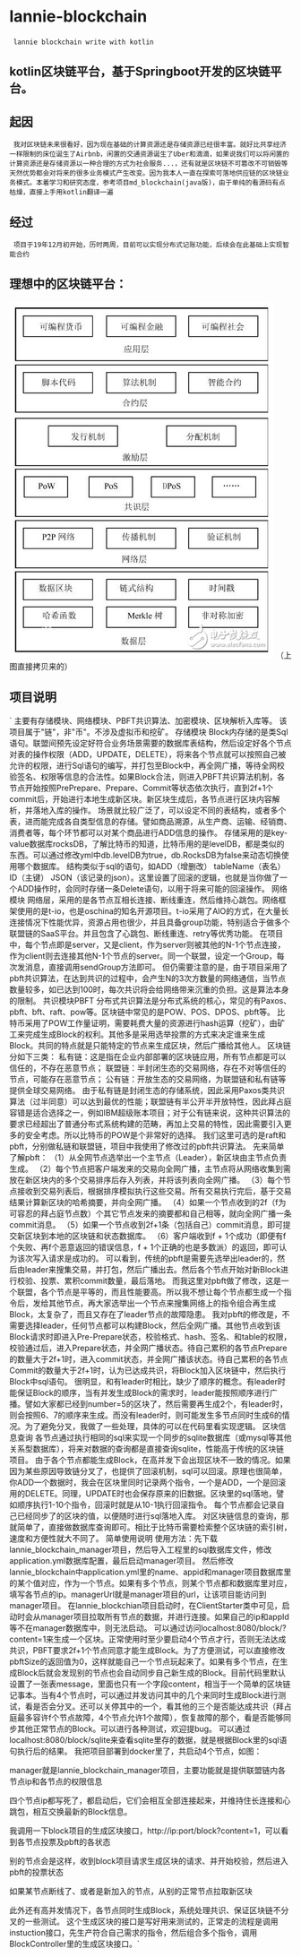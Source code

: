 # lannie-blockchain
` lannie blockchain write with kotlin`

## kotlin区块链平台，基于Springboot开发的区块链平台。

## 起因

` 我对区块链未来很看好，因为现在基础的计算资源还是存储资源已经很丰富。就好比共享经济一样限制的床位诞生了Airbnb，闲置的交通资源诞生了Uber和滴滴，如果说我们可以将闲置的计算资源还是存储资源以一种合理的方式为社会服务...，还有就是区块链不可篡改不可销毁等天然优势都会对将来的很多业务模式产生改变。因为我本人一直在探索可落地供应链的区块链业务模式。本着学习和研究态度，参考项目md_blockchain(java版)，由于单纯的看源码有点枯燥，直接上手用kotlin翻译一遍`
## 经过

` 项目于19年12月初开始，历时两周，目前可以实现分布式记账功能，后续会在此基础上实现智能合约`
## 理想中的区块链平台：
![image](https://github.com/sunqitao/lannie-blockchain/blob/master/img/blockchain.jpeg)
（上图直接拷贝来的）
## 项目说明

` 主要有存储模块、网络模块、PBFT共识算法、加密模块、区块解析入库等。
该项目属于"链"，非"币"。不涉及虚拟币和挖矿。
存储模块
Block内存储的是类Sql语句。联盟间预先设定好符合业务场景需要的数据库表结构，然后设定好各个节点对表的操作权限（ADD，UPDATE，DELETE），将来各个节点就可以按照自己被允许的权限，进行Sql语句的编写，并打包至Block中，再全网广播，等待全网校验签名、权限等信息的合法性。如果Block合法，则进入PBFT共识算法机制，各节点开始按照PrePrepare、Prepare、Commit等状态依次执行，直到2f+1个commit后，开始进行本地生成新区块。新区块生成后，各节点进行区块内容解析，并落地入库的操作。
场景就比较广泛了，可以设定不同的表结构，或者多个表，进而能完成各自类型信息的存储。譬如商品溯源，从生产商、运输、经销商、消费者等，每个环节都可以对某个商品进行ADD信息的操作。
存储采用的是key-value数据库rocksDB，了解比特币的知道，比特币用的是levelDB，都是类似的东西。可以通过修改yml中db.levelDB为true，db.RocksDB为false来动态切换使用哪个数据库。
结构类似于sql的语句，如ADD（增删改） tableName（表名）ID（主键） JSON（该记录的json）。这里设置了回滚的逻辑，也就是当你做了一个ADD操作时，会同时存储一条Delete语句，以用于将来可能的回滚操作。
网络模块
网络层，采用的是各节点互相长连接、断线重连，然后维持心跳包。网络框架使用的是t-io，也是oschina的知名开源项目。t-io采用了AIO的方式，在大量长连接情况下性能优异，资源占用也很少，并且具备group功能，特别适合于做多个联盟链的SaaS平台。并且包含了心跳包、断线重连、retry等优秀功能。
在项目中，每个节点即是server，又是client，作为server则被其他的N-1个节点连接，作为client则去连接其他N-1个节点的server。同一个联盟，设定一个Group，每次发消息，直接调用sendGroup方法即可。
但仍需要注意的是，由于项目采用了pbft共识算法，在达到共识的过程中，会产生N的3次方数量的网络通信，当节点数量较多，如已达到100时，每次共识将会给网络带来沉重的负担。这是算法本身的限制。
共识模块PBFT
分布式共识算法是分布式系统的核心，常见的有Paxos、pbft、bft、raft、pow等。区块链中常见的是POW、POS、DPOS、pbft等。
比特币采用了POW工作量证明，需要耗费大量的资源进行hash运算（挖矿），由矿工来完成生成Block的权利。其他多是采用选举投票的方式来决定谁来生成Block。共同的特点就是只能特定的节点来生成区块，然后广播给其他人。
区块链分如下三类：
私有链：这是指在企业内部部署的区块链应用，所有节点都是可以信任的，不存在恶意节点；
联盟链：半封闭生态的交易网络，存在不对等信任的节点，可能存在恶意节点；
公有链：开放生态的交易网络，为联盟链和私有链等提供全球交易网络。
由于私有链是封闭生态的存储系统，因此采用Paxos类共识算法（过半同意）可以达到最优的性能；联盟链有半公开半开放特性，因此拜占庭容错是适合选择之一，例如IBM超级账本项目；对于公有链来说，这种共识算法的要求已经超出了普通分布式系统构建的范畴，再加上交易的特性，因此需要引入更多的安全考虑。所以比特币的POW是个非常好的选择。
我们这里可选的是raft和pbft，分别做私链和联盟链，项目中我使用了修改过的pbft共识算法。
先来简单了解pbft：
（1）从全网节点选举出一个主节点（Leader），新区块由主节点负责生成。
（2）每个节点把客户端发来的交易向全网广播，主节点将从网络收集到需放在新区块内的多个交易排序后存入列表，并将该列表向全网广播。
（3）每个节点接收到交易列表后，根据排序模拟执行这些交易。所有交易执行完后，基于交易结果计算新区块的哈希摘要，并向全网广播。
（4）如果一个节点收到的2f（f为可容忍的拜占庭节点数）个其它节点发来的摘要都和自己相等，就向全网广播一条commit消息。
（5）如果一个节点收到2f+1条（包括自己）commit消息，即可提交新区块到本地的区块链和状态数据库。
（6）客户端收到f + 1个成功（即便有f个失败、再f个恶意返回的错误信息，f + 1个正确的也是多数派）的返回，即可认为该次写入请求是成功的。
可以看到，传统的pbft是需要先选举出leader的，然后由leader来搜集交易，并打包，然后广播出去。然后各个节点开始对新Block进行校验、投票、累积commit数量，最后落地。
而我这里对pbft做了修改，这是一个联盟，各个节点是平等的，而且性能要高。所以我不想让每个节点都生成一个指令后，发给其他节点，再大家选举出一个节点来搜集网络上的指令组合再生成Block，太复杂了，而且又存在了leader节点的故障隐患。
我对pbft的修改是，不需要选择leader，任何节点都可以构建Block，然后全网广播。其他节点收到该Block请求时即进入Pre-Prepare状态，校验格式、hash、签名、和table的权限，校验通过后，进入Prepare状态，并全网广播状态。待自己累积的各节点Prepare的数量大于2f+1时，进入commit状态，并全网广播该状态。待自己累积的各节点Commit的数量大于2f+1时，认为已达成共识，将Block加入区块链中，然后执行Block中sql语句。
很明显，和有leader时相比，缺少了顺序的概念。有leader时能保证Block的顺序，当有并发生成Block的需求时，leader能按照顺序进行广播。譬如大家都已经到number=5的区块了，然后需要再生成2个，有leader时，则会按照6、7的顺序来生成。而没有leader时，则可能发生多节点同时生成6的情况。为了避免分叉，我做了一些处理，具体的可以在代码里看实现逻辑。
区块信息查询
各节点通过执行相同的sql来实现一个同步的sqlite数据库（或mysql等其他关系型数据库），将来对数据的查询都是直接查询sqlite，性能高于传统的区块链项目。
由于各个节点都能生成Block，在高并发下会出现区块不一致的情况。如果因为某些原因导致链分叉了，也提供了回滚机制，sql可以回滚。原理也很简单，你ADD一个数据时，我会在区块里同时记录两个指令，一个是ADD，一个是回滚用的DELETE。同理，UPDATE时也会保存原来的旧数据。区块里的sql落地，譬如顺序执行1-10个指令，回滚时就是从10-1执行回滚指令。
每个节点都会记录自己已经同步了的区块的值，以便随时进行sql落地入库。
对区块链信息的查询，那就简单了，直接做数据库查询即可。相比于比特币需要检索整个区块链的索引树，速度和方便性就大不同了。
简单使用说明
使用方法：先下载lannie_blockchain_manager项目，然后导入工程里的sql数据库文件，修改application.yml数据库配置，最后启动manager项目。
然后修改lannie_blockchain中application.yml里的name、appid和manager项目数据库里的某个值对应，作为一个节点。如果有多个节点，则某个节点都和数据库里对应，填写各节点的ip。managerUrl就是manager项目的url，让该项目能访问到manager项目。
在lannie_blockchian项目启动时，在ClientStarter类中可见，启动时会从manager项目拉取所有节点的数据，并进行连接。如果自己的ip和appId等不在manager数据库中，则无法启动。
可以通过访问localhost:8080/block/?content=1来生成一个区块。正常使用时至少要启动4个节点才行，否则无法达成共识，PBFT要求2f+1个节点同意才能生成Block。为了方便测试，可以直接修改pbftSize的返回值为0，这样就能自己一个节点玩起来了。如果有多个节点，在生成Block后就会发现别的节点也会自动同步自己新生成的Block。目前代码里默认设置了一张表message，里面也只有一个字段content，相当于一个简单的区块链记事本。当有4个节点时，可以通过并发访问其中的几个来同时生成Block进行测试，看是否会分叉。还可以关停其中的一个，看其他的三个是否能达成共识（拜占庭最多容许f个节点故障，4个节点允许1个故障），恢复故障的那个，看是否能够同步其他正常节点的Block。可以进行各种测试，欢迎提bug。
可以通过localhost:8080/block/sqlite来查看sqlite里存的数据，就是根据Block里的sql语句执行后的结果。
我把项目部署到docker里了，共启动4个节点，如图： 

manager就是lannie_blockchain_manager项目，主要功能就是提供联盟链内各节点ip和各节点的权限信息 

四个节点ip都写死了，都启动后，它们会相互全部连接起来，并维持住长连接和心跳包，相互交换最新的Block信息。 

我调用一下block项目的生成区块接口，http://ip:port/block?content=1，可以看到各节点投票及pbft的各状态 

别的节点会是这样，收到block项目请求生成区块的请求、并开始校验，然后进入pbft的投票状态 

如果某节点断线了、或者是新加入的节点，从别的正常节点拉取新区块 

此外还有高并发情况下，各节点同时生成Block，系统处理共识、保证区块链不分叉的一些测试。
这个生成区块的接口是写好用来测试的，正常走的流程是调用instuction接口，先生产符合自己需求的指令，然后组合多个指令，调用BlockController里的生成区块接口。`

